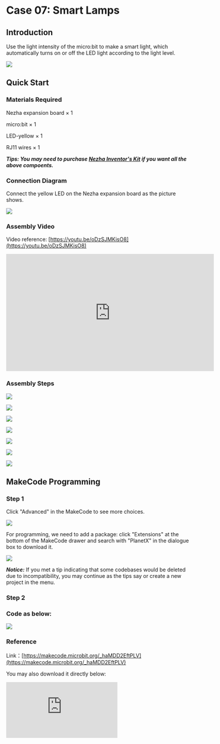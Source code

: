 # Case 07: Smart Lamps

## Introduction

Use the light intensity of the micro:bit to make a smart light, which automatically turns on or off the LED light according to the light level.

![](./images/case_07_01.png)

## Quick Start


### Materials Required

Nezha expansion board × 1

micro:bit × 1

LED-yellow × 1

RJ11 wires × 1

***Tips: You may need to purchase [Nezha Inventor's Kit](https://www.elecfreaks.com/nezha-inventor-s-kit-for-micro-bit-without-micro-bit-board.html) if you want all the above compoents.***

### Connection Diagram

Connect the yellow LED on the Nezha expansion board as the picture shows.


![](./images/case_07_03.png)

### Assembly Video


Video reference: [https://youtu.be/oDzSJMKisO8](https://youtu.be/oDzSJMKisO8)

<iframe width="560" height="315" src="https://www.youtube.com/embed/oDzSJMKisO8" frameborder="0" allow="accelerometer; autoplay; clipboard-write; encrypted-media; gyroscope; picture-in-picture" allowfullscreen></iframe>

### Assembly Steps

![](./images/case_step_07_01.png)

![](./images/case_step_07_02.png)

![](./images/case_step_07_03.png)

![](./images/case_step_07_04.png)

![](./images/case_step_07_05.png)

![](./images/case_step_07_06.png)

![](./images/case_step_07_07.png)



## MakeCode Programming



### Step 1

Click "Advanced" in the MakeCode to see more choices.

![](./images/case_01_10.png)

For programming, we need to add a package: click "Extensions" at the bottom of the MakeCode drawer and search with "PlanetX" in the dialogue box to download it.

![](./images/case_01_11.png)

***Notice:*** If you met a tip indicating that some codebases would be deleted due to incompatibility, you may continue as the tips say or create a new project in the menu.

### Step 2

### Code as below:

![](./images/case_07_10.png)


### Reference
Link：[https://makecode.microbit.org/_haMDD2EftPLV](https://makecode.microbit.org/_haMDD2EftPLV)

You may also download it directly below:

<div
    style={{
        position: 'relative',
        paddingBottom: '60%',
        overflow: 'hidden',
    }}
>
    <iframe
        src="https://makecode.microbit.org/_haMDD2EftPLV"
        frameborder="0"
        sandbox="allow-popups allow-forms allow-scripts allow-same-origin"
        style={{
            position: 'absolute',
            width: '100%',
            height: '100%',
        }}
    />
</div>


### Result

The LED lamps light on/off according to the light intensity.

![](./images/case-gif-07.gif)
